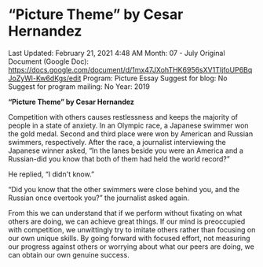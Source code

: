 # “Picture Theme” by Cesar Hernandez

Last Updated: February 21, 2021 4:48 AM
Month: 07 - July
Original Document (Google Doc): https://docs.google.com/document/d/1mx47JXohTHK6956sXV1TIjfoUP6BqJoZyWl-Kw6dKgs/edit
Program: Picture Essay
Suggest for blog: No
Suggest for program mailing: No
Year: 2019

**“Picture Theme” by Cesar Hernandez**

Competition with others causes restlessness and keeps the majority of people in a state of anxiety. In an Olympic race, a Japanese swimmer won the gold medal. Second and third place were won by American and Russian swimmers, respectively. After the race, a journalist interviewing the Japanese winner asked, “In the lanes beside you were an America and a Russian-did you know that both of them had held the world record?”

He replied, “I didn't know.”

“Did you know that the other swimmers were close behind you, and the Russian once overtook you?” the journalist asked again.

From this we can understand that if we perform without fixating on what others are doing, we can achieve great things. If our mind is preoccupied with competition, we unwittingly try to imitate others rather than focusing on our own unique skills. By going forward with focused effort, not measuring our progress against others or worrying about what our peers are doing, we can obtain our own genuine success.